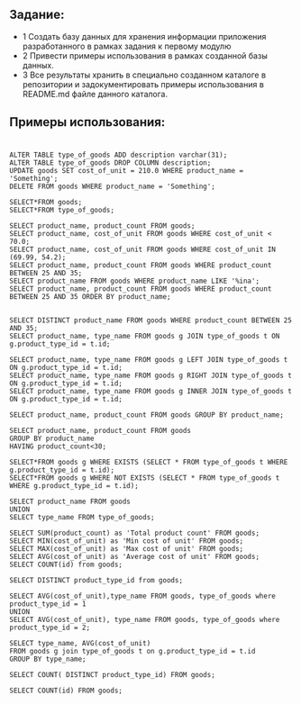 ## Задание:

 * 1 Создать базу данных для хранения информации приложения разработанного в рамках задания к первому модулю
 * 2 Привести примеры использования в рамках созданной базы данных.
 * 3 Все результаты хранить в специально созданном каталоге в репозитории и задокументировать примеры использования в README.md файле данного каталога.

##
## Примеры использования:
#
    ALTER TABLE type_of_goods ADD description varchar(31);
    ALTER TABLE type_of_goods DROP COLUMN description;
    UPDATE goods SET cost_of_unit = 210.0 WHERE product_name = 'Something';
    DELETE FROM goods WHERE product_name = 'Something';
    
    SELECT*FROM goods;
    SELECT*FROM type_of_goods;
    
    SELECT product_name, product_count FROM goods;
    SELECT product_name, cost_of_unit FROM goods WHERE cost_of_unit < 70.0;
    SELECT product_name, cost_of_unit FROM goods WHERE cost_of_unit IN (69.99, 54.2);
    SELECT product_name, product_count FROM goods WHERE product_count BETWEEN 25 AND 35;
    SELECT product_name FROM goods WHERE product_name LIKE '%ina';
    SELECT product_name, product_count FROM goods WHERE product_count BETWEEN 25 AND 35 ORDER BY product_name;
    
    
    SELECT DISTINCT product_name FROM goods WHERE product_count BETWEEN 25 AND 35;
    SELECT product_name, type_name FROM goods g JOIN type_of_goods t ON g.product_type_id = t.id;
    
    SELECT product_name, type_name FROM goods g LEFT JOIN type_of_goods t ON g.product_type_id = t.id;
    SELECT product_name, type_name FROM goods g RIGHT JOIN type_of_goods t ON g.product_type_id = t.id;
    SELECT product_name, type_name FROM goods g INNER JOIN type_of_goods t ON g.product_type_id = t.id;
    
    SELECT product_name, product_count FROM goods GROUP BY product_name;
    
    SELECT product_name, product_count FROM goods 
    GROUP BY product_name
    HAVING product_count<30;
    
    SELECT*FROM goods g WHERE EXISTS (SELECT * FROM type_of_goods t WHERE g.product_type_id = t.id);
    SELECT*FROM goods g WHERE NOT EXISTS (SELECT * FROM type_of_goods t WHERE g.product_type_id = t.id);
    
    SELECT product_name FROM goods
    UNION
    SELECT type_name FROM type_of_goods;
    
    SELECT SUM(product_count) as 'Total product count' FROM goods;
    SELECT MIN(cost_of_unit) as 'Min cost of unit' FROM goods;
    SELECT MAX(cost_of_unit) as 'Max cost of unit' FROM goods;
    SELECT AVG(cost_of_unit) as 'Average cost of unit' FROM goods;
    SELECT COUNT(id) from goods;

    SELECT DISTINCT product_type_id from goods;

    SELECT AVG(cost_of_unit),type_name FROM goods, type_of_goods where product_type_id = 1
    UNION
    SELECT AVG(cost_of_unit), type_name FROM goods, type_of_goods where product_type_id = 2;
    
    SELECT type_name, AVG(cost_of_unit)
	FROM goods g join type_of_goods t on g.product_type_id = t.id
	GROUP BY type_name;

    SELECT COUNT( DISTINCT product_type_id) FROM goods;
    
    SELECT COUNT(id) FROM goods;
